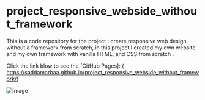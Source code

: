 # project_responsive_webside_without_framework 

This is a code repository for the project : create responsive web design without a framework from scratch, 
in this project I created my own website and my own framework with vanilla HTML, and CSS from scratch .

Click the link blow to see the [GitHub Pages]: ( https://saddamarbaa.github.io/project_responsive_webside_without_framework/)

![image](https://user-images.githubusercontent.com/51326421/103180921-68485b00-48cd-11eb-99aa-aa40912a48a4.png)



